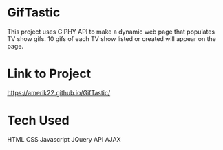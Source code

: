 # GifTastic

This project uses GIPHY API to make a dynamic web page that populates TV show gifs. 10 gifs of each TV show listed or created will appear on the page.

# Link to Project
https://amerik22.github.io/GifTastic/

# Tech Used

HTML
CSS
Javascript
JQuery
API
AJAX
